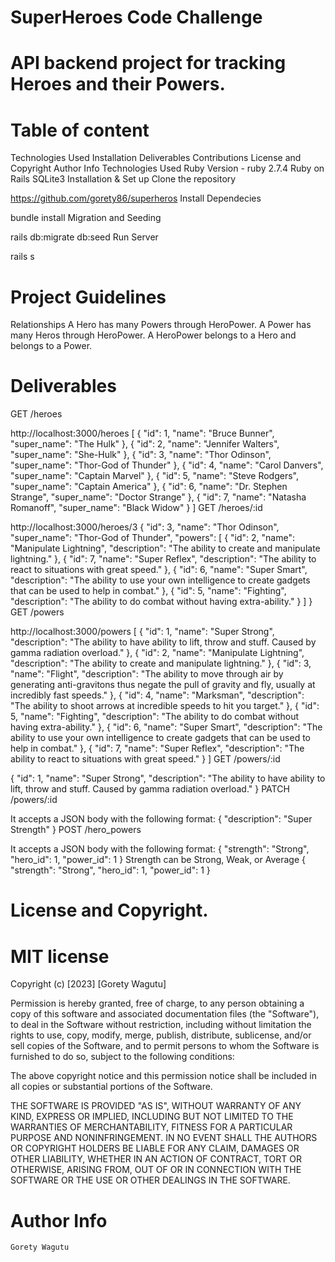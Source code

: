 # SuperHeroes Code Challenge

# API backend project for tracking Heroes and their Powers.

# Table of content

Technologies Used
Installation
Deliverables
Contributions
License and Copyright
Author Info
Technologies Used
Ruby Version - ruby 2.7.4
Ruby on Rails
SQLite3
Installation & Set up
Clone the repository

https://github.com/gorety86/superheros
Install Dependecies

bundle install
Migration and Seeding

rails db:migrate db:seed
Run Server

rails s

# Project Guidelines

Relationships
A Hero has many Powers through HeroPower.
A Power has many Heros through HeroPower.
A HeroPower belongs to a Hero and belongs to a Power.

# Deliverables
GET /heroes

http://localhost:3000/heroes
[
    {
        "id": 1,
        "name": "Bruce Bunner",
        "super_name": "The Hulk"
    },
    {
        "id": 2,
        "name": "Jennifer Walters",
        "super_name": "She-Hulk"
    },
    {
        "id": 3,
        "name": "Thor Odinson",
        "super_name": "Thor-God of Thunder"
    },
    {
        "id": 4,
        "name": "Carol Danvers",
        "super_name": "Captain Marvel"
    },
    {
        "id": 5,
        "name": "Steve Rodgers",
        "super_name": "Captain America"
    },
    {
        "id": 6,
        "name": "Dr. Stephen Strange",
        "super_name": "Doctor Strange"
    },
    {
        "id": 7,
        "name": "Natasha Romanoff",
        "super_name": "Black Widow"
    }
]
GET /heroes/:id

http://localhost:3000/heroes/3
{
    "id": 3,
    "name": "Thor Odinson",
    "super_name": "Thor-God of Thunder",
    "powers": [
        {
            "id": 2,
            "name": "Manipulate Lightning",
            "description": "The ability to create and manipulate lightning."
        },
        {
            "id": 7,
            "name": "Super Reflex",
            "description": "The ability to react to situations with great speed."
        },
        {
            "id": 6,
            "name": "Super Smart",
            "description": "The ability to use your own intelligence to create gadgets that can be used to help in combat."
        },
        {
            "id": 5,
            "name": "Fighting",
            "description": "The ability to do combat without having extra-ability."
        }
    ]
}
GET /powers

http://localhost:3000/powers
[
    {
        "id": 1,
        "name": "Super Strong",
        "description": "The ability to have ability to lift, throw and stuff. Caused by gamma radiation overload."
    },
    {
        "id": 2,
        "name": "Manipulate Lightning",
        "description": "The ability to create and manipulate lightning."
    },
    {
        "id": 3,
        "name": "Flight",
        "description": "The ability to move through air by generating anti-gravitons thus negate the pull of gravity and fly, usually at incredibly fast speeds."
    },
    {
        "id": 4,
        "name": "Marksman",
        "description": "The ability to shoot arrows at incredible speeds to hit you target."
    },
    {
        "id": 5,
        "name": "Fighting",
        "description": "The ability to do combat without having extra-ability."
    },
    {
        "id": 6,
        "name": "Super Smart",
        "description": "The ability to use your own intelligence to create gadgets that can be used to help in combat."
    },
    {
        "id": 7,
        "name": "Super Reflex",
        "description": "The ability to react to situations with great speed."
    }
]
GET /powers/:id

{
    "id": 1,
    "name": "Super Strong",
    "description": "The ability to have ability to lift, throw and stuff. Caused by gamma radiation overload."
}
PATCH /powers/:id

It accepts a JSON body with the following format: { "description": "Super Strength" }
POST /hero_powers

It accepts a JSON body with the following format: { "strength": "Strong", "hero_id": 1, "power_id": 1 }
Strength can be Strong, Weak, or Average
{
    "strength": "Strong",
    "hero_id": 1,
    "power_id": 1
}

# License and Copyright.
# MIT license

Copyright (c) [2023] [Gorety Wagutu]

Permission is hereby granted, free of charge, to any person obtaining a copy of this software and associated documentation files (the "Software"), to deal in the Software without restriction, including without limitation the rights to use, copy, modify, merge, publish, distribute, sublicense, and/or sell copies of the Software, and to permit persons to whom the Software is furnished to do so, subject to the following conditions:

The above copyright notice and this permission notice shall be included in all copies or substantial portions of the Software.

THE SOFTWARE IS PROVIDED "AS IS", WITHOUT WARRANTY OF ANY KIND, EXPRESS OR IMPLIED, INCLUDING BUT NOT LIMITED TO THE WARRANTIES OF MERCHANTABILITY, FITNESS FOR A PARTICULAR PURPOSE AND NONINFRINGEMENT. IN NO EVENT SHALL THE AUTHORS OR COPYRIGHT HOLDERS BE LIABLE FOR ANY CLAIM, DAMAGES OR OTHER LIABILITY, WHETHER IN AN ACTION OF CONTRACT, TORT OR OTHERWISE, ARISING FROM, OUT OF OR IN CONNECTION WITH THE SOFTWARE OR THE USE OR OTHER DEALINGS IN THE SOFTWARE.

# Author Info
    Gorety Wagutu